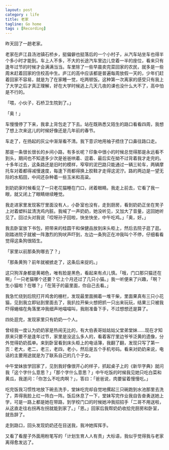 ```yaml
---
layout: post
category : life
title: 老家
tagline: Go home
tags : [Recording]
---
```


昨天回了一趟老家。

老家在庐江县汤池镇石桥乡，挺偏僻也挺落后的一个小村子，从汽车站坐车也得半个多小时才能到。车上人不多，不大的长途汽车里边儿空着一半的座位，看来只有逢年过节的时候才会满满当当。车里除了一些早晨卖完菜回家的农民，就多是一些周末赶着回家的住校高中生。庐江的高中应该都是普遍每周放假一天的，少年们赶着回家不容易，就是为了在家睡一觉，吃两顿饭。这种第一次离家的感受只有我上了大学之后才真正理解，好在大学时候逃上几天几夜的课也没什么大不了，高中怕是不行的。

「喂，小伙子，石桥卫生院到了。」

「奥！」

车慢慢停了下来，我拿上背包走了下去。站在既熟悉又陌生的路口看看四周，我想了想上次来这儿的时候好像还是几年前的春节。

车走了，在扬起的灰尘中渐渐看不清。我下意识地用袖子捂住了口鼻往路口走。

那是一条很长很长的乡间小路，有多长呢？印象中很小的时候总觉得那是永远看不到头，期间也不知道多少次是爸爸哄着、逗着、最后实在拗不过背着我才走完的。十多年过去，这条路还是旧时的模样，窄窄的泥巴路只能通过一辆三轮车，两辆摩托车对着都得减慢速度，每逢下雨都得换上胶鞋才走得这泥泞。路的两边是一望无际的水稻田，中间还杂种着一些玉米和高粱。

到奶奶家时候看见了一只老花猫睡在门口，闭着眼睛。我走上前去，它看了我一眼，就又闭上了眼睛继续睡觉。

我走进家里发现客厅里面没有人，小卧室也没有，走到厨房，看到奶奶正坐在凳子上对着塑料盆清洗鸡内脏。我喊了一声奶奶，她没听见，又加大了音量，这回她听见了。回过头对我说「哎呀孙子回啦，快坐快坐，中午吃鸡。」「奥，好。」

我去卧室放下书包，把带来的桂圆干和保健品放到床头柜上，然后去院子逛了逛。刚踏进院子就被一阵激烈的狗吠声吓到，左边一条狗正在冲我叫个不停，仔细看看觉得这条狗很陌生。

「家里以前那条狗哪去了？」

「那条黄狗？前年就被掳走了，这条后来捉的。」

这只狗浑身都是黄褐色，唯有脸是黑色，看起来有点儿慎。「哦，门口那只猫还在啊」「一只老猫哪个还要？它上个月还过了几只小猫。」我一听便来了兴趣，「啊？生小猫啦？在哪？」「在笼子的最里面，你自己去看。」

我急忙绕到后院打开鸡舍的栅栏，发现最里面搁着一堆干柴，里面果真有三只小花猫，见到我立即钻到里面去了，我扒拉开柴火想把抓一只出来玩玩，结果三只被我吓得蜷缩在角落里冲我细声地喵喵叫，我刚准备下手，不过想想还是算了。

四处逛完，发现家里只有奶奶一个人。

曾经我一度认为奶奶家是热闹无比的，有大伯表哥姑姑姑父堂弟堂妹……现在才知原来只要不是逢年过节，家里是没这么多人的，看着客厅里边爷爷泛黄的遗像，分外觉得奶奶孤单。来到卧室看到床头柜上的电话簿，我翻了翻，发现只写了第一页：老大，老二，老三，老四，老小，然后是五个手机号码。看来对奶奶来说，电话的主要用途就是为了联系自己的几个子女。

中午堂妹放学回家了，见到我好像很开心的样子，抓起桌子上的《新华字典》就问我「这个字什么意思？」「那个字什么意思？」中午吃饭的时候我见她只吃白菜和黄瓜，我遂问：「你怎么不吃肉啊？」，答曰：「爸爸说，肉要留着慢慢吃。」

吃完饭我习惯性地放下碗去洗手，堂妹吃完却自觉地摞起三只碗跑到水池那里去洗了，弄得我脸上红一阵白一阵。饭后休息了一下，堂妹写完作业我自告奋勇送她上学，可是一路上都是她在带路，到学校门口的时候她冲我招招手「二哥不用送啦，从这直走往右拐再左拐就能到家了。」「恩。」回家后我帮奶奶收拾完厨房和卧室，就告辞了。

走到路口，回头发现奶奶还在目送我，我冲她挥挥手。

又看了看屋子外面用粉笔写的「计划生育人人有责」大标语，我似乎觉得我与老家离得愈发远了。